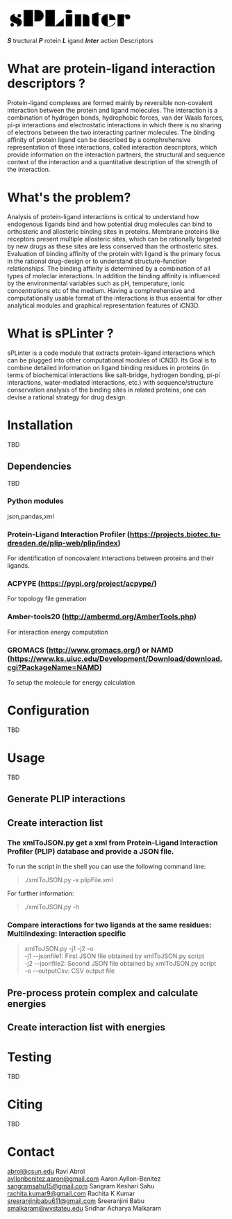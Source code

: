![sPLinter](logo.png) <!-- .element height="50%" width="50%" --> 

**_S_** tructural **_P_** rotein **_L_** igand **_Inter_** action Descriptors

# What are protein-ligand interaction descriptors ?
Protein-ligand complexes are formed mainly by reversible non-covalent interaction between the protein and ligand molecules. The interaction is a combination of hydrogen bonds, hydrophobic forces, van der Waals forces, pi-pi interactions and electrostatic interactions in which there is no sharing of electrons between the two interacting partner molecules. The binding affinity of protein ligand can be described by a comphrehensive representation of these interactions, called interaction descriptors, which provide information on the interaction partners, the structural and sequence context of the interaction and a quantitative description of the strength of the interaction.

# What's the problem?
Analysis of protein-ligand interactions is critical to understand how endogenous ligands bind and how potential drug molecules can bind to orthosteric and allosteric binding sites in proteins. Membrane proteins like receptors present multiple allosteric sites, which can be rationally targeted by new drugs as these sites are less conserved than the orthosteric sites.
Evaluation of binding affinity of the protein with ligand is the primary focus in the rational drug-design or to understand structure-function relationships. The binding affinity is determined by a combination of all types of moleclar interactions. In addition the binding affinity is influenced by the environmental variables such as pH, temperature, ionic concentrations etc of the medium. Having a comphrehensive and computationally usable format of the interactions is thus essential for other analytical modules and graphical representation features of iCN3D.

# What is sPLinter ?

sPLinter is a code module that extracts protein-ligand interactions which can be plugged into other computational modules of iCN3D. 
Its Goal is to combine detailed information on ligand binding residues in proteins (in terms of biochemical interactions like salt-bridge, hydrogen bonding, pi-pi interactions, water-mediated interactions, etc.) with sequence/structure conservation analysis of the binding sites in related proteins, one can devise a rational strategy for drug design.

# Installation 
TBD

## Dependencies
TBD
### Python modules
json,pandas,xml
### Protein-Ligand Interaction Profiler (https://projects.biotec.tu-dresden.de/plip-web/plip/index)
For identification of noncovalent interactions between proteins and their ligands.
### ACPYPE (https://pypi.org/project/acpype/)
For topology file generation
### Amber-tools20 (http://ambermd.org/AmberTools.php)
For interaction energy computation
### GROMACS (http://www.gromacs.org/) or NAMD (https://www.ks.uiuc.edu/Development/Download/download.cgi?PackageName=NAMD)
To setup the molecule for energy calculation

  
# Configuration
TBD
  
# Usage
TBD
## Generate PLIP interactions

## Create interaction list

### The xmlToJSON.py get a xml from Protein-Ligand Interaction Profiler (PLIP) database and provide a JSON file.

To run the script in the shell you can use the following command line: <br>
> ./xmlToJSON.py -x plipFile.xml

For further information: <br>
> ./xmlToJSON.py -h

### Compare interactions for two ligands at the same residues: MultiIndexing: Interaction specific

> xmlToJSON.py -j1 <jsonfile1> -j2 <jsonfile2> -o <outputCsv> <br>
-j1 --jsonfile1:	First JSON file obtained by xmlToJSON.py script <br>
-j2 --jsonfile2:	Second JSON file obtained by xmlToJSON.py script <br>
-o --outputCsv:	CSV output file
  
## Pre-process protein complex and calculate energies

## Create interaction list with energies


# Testing
TBD

# Citing
TBD

# Contact
abrol@csun.edu Ravi Abrol <br>
ayllonbenitez.aaron@gmail.com	Aaron Ayllon-Benitez <br>
sangramsahu15@gmail.com	Sangram Keshari Sahu <br>
rachita.kumar9@gmail.com	Rachita K Kumar <br>
sreeranjinibabu611@gmail.com	Sreeranjini Babu <br>
smalkaram@wvstateu.edu	Sridhar Acharya Malkaram


